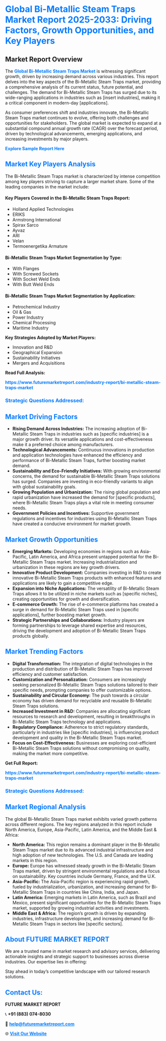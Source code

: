 <h1 style="color: #007BFF;">Global Bi-Metallic Steam Traps Market Report 2025-2033: Driving Factors, Growth Opportunities, and Key Players</h1>

<section id="overview">
<h2>Market Report Overview</h2>
<p>The <a href="https://www.futuremarketreport.com/industry-report/bi-metallic-steam-traps-market" style="color: #007BFF; text-decoration: none;"><strong>Global Bi-Metallic Steam Traps Market</strong></a> is witnessing significant growth, driven by increasing demand across various industries. This report delves into the key aspects of the Bi-Metallic Steam Traps market, providing a comprehensive analysis of its current status, future potential, and challenges. The demand for Bi-Metallic Steam Traps has surged due to its wide-ranging applications in industries such as [insert industries], making it a critical component in modern-day [applications].</p>
<p>As consumer preferences shift and industries innovate, the Bi-Metallic Steam Traps market continues to evolve, offering both challenges and opportunities for stakeholders. The global market is expected to expand at a substantial compound annual growth rate (CAGR) over the forecast period, driven by technological advancements, emerging applications, and increasing investments by major players.</p>
</section>

<section id="overview">
<p><a href="https://www.futuremarketreport.com/request-sample/reportId=52380" style="color: #007BFF; text-decoration: none;"><strong>Explore Sample Report Here</strong></a></p>
</section>

<section id="key-players">
<h2 style="color: #007BFF;">Market Key Players Analysis</h2>
<p>The Bi-Metallic Steam Traps market is characterized by intense competition among key players striving to capture a larger market share. Some of the leading companies in the market include:</p>
<h4>Key Players Covered in the Bi-Metallic Steam Traps Report:</h4>
<ul><li>Holland Applied Technologies</li><li>ERIKS</li><li>Armstrong International</li><li>Spirax Sarco</li><li>Ayvaz</li><li>ARI</li><li>Velan</li><li>Termoenergetika Armature</li></ul>
<h4>Bi-Metallic Steam Traps Market Segmentation by Type:</h4>
<ul><li>With Flanges</li><li>With Screwed Sockets</li><li>With Socket Weld Ends</li><li>With Butt Weld Ends</li></ul>

<h4>Bi-Metallic Steam Traps Market Segmentation by Application:</h4>
<ul><li>Petrochemical Industry</li><li>Oil &amp; Gas</li><li>Power Industry</li><li>Chemical Processing</li><li>Maritime Industry</li></ul>
<p><strong>Key Strategies Adopted by Market Players:</strong></p>
<ul>
<li>Innovation and R&D</li>
<li>Geographical Expansion</li>
<li>Sustainability Initiatives</li>
<li>Mergers and Acquisitions</li>
</ul>
</section>

<section>
<p><strong>Read Full Analysis: </strong></p><a href="https://www.futuremarketreport.com/industry-report/bi-metallic-steam-traps-market" style="color: #007BFF; text-decoration: none;"><strong>https://www.futuremarketreport.com/industry-report/bi-metallic-steam-traps-market</strong></a>
<h3 style="color: #007BFF;">Strategic Questions Addressed:</h3>
</section>

<section id="driving-factors">
<h2 style="color: #007BFF;">Market Driving Factors</h2>
<ul>
<li><strong>Rising Demand Across Industries:</strong> The increasing adoption of Bi-Metallic Steam Traps in industries such as [specific industries] is a major growth driver. Its versatile applications and cost-effectiveness make it a preferred choice among manufacturers.</li>
<li><strong>Technological Advancements:</strong> Continuous innovations in production and application technologies have enhanced the efficiency and performance of Bi-Metallic Steam Traps, further boosting market demand.</li>
<li><strong>Sustainability and Eco-Friendly Initiatives:</strong> With growing environmental concerns, the demand for sustainable Bi-Metallic Steam Traps solutions has surged. Companies are investing in eco-friendly variants to align with global sustainability goals.</li>
<li><strong>Growing Population and Urbanization:</strong> The rising global population and rapid urbanization have increased the demand for [specific products], where Bi-Metallic Steam Traps plays a vital role in meeting consumer needs.</li>
<li><strong>Government Policies and Incentives:</strong> Supportive government regulations and incentives for industries using Bi-Metallic Steam Traps have created a conducive environment for market growth.</li>
</ul>
</section>

<section id="growth-opportunities">
<h2 style="color: #007BFF;">Market Growth Opportunities</h2>
<ul>
<li><strong>Emerging Markets:</strong> Developing economies in regions such as Asia-Pacific, Latin America, and Africa present untapped potential for the Bi-Metallic Steam Traps market. Increasing industrialization and urbanization in these regions are key growth drivers.</li>
<li><strong>Innovative Product Development:</strong> Companies investing in R&D to create innovative Bi-Metallic Steam Traps products with enhanced features and applications are likely to gain a competitive edge.</li>
<li><strong>Expansion into Niche Applications:</strong> The versatility of Bi-Metallic Steam Traps allows it to be utilized in niche markets such as [specific niches], creating opportunities for growth and diversification.</li>
<li><strong>E-commerce Growth:</strong> The rise of e-commerce platforms has created a surge in demand for Bi-Metallic Steam Traps used in [specific applications], further boosting market growth.</li>
<li><strong>Strategic Partnerships and Collaborations:</strong> Industry players are forming partnerships to leverage shared expertise and resources, driving the development and adoption of Bi-Metallic Steam Traps products globally.</li>
</ul>
</section>

<section id="trending-factors">
<h2 style="color: #007BFF;">Market Trending Factors</h2>
<ul>
<li><strong>Digital Transformation:</strong> The integration of digital technologies in the production and distribution of Bi-Metallic Steam Traps has improved efficiency and customer satisfaction.</li>
<li><strong>Customization and Personalization:</strong> Consumers are increasingly seeking personalized Bi-Metallic Steam Traps solutions tailored to their specific needs, prompting companies to offer customizable options.</li>
<li><strong>Sustainability and Circular Economy:</strong> The push towards a circular economy has driven demand for recyclable and reusable Bi-Metallic Steam Traps solutions.</li>
<li><strong>Increased Investment in R&D:</strong> Companies are allocating significant resources to research and development, resulting in breakthroughs in Bi-Metallic Steam Traps technology and applications.</li>
<li><strong>Regulatory Compliance:</strong> Adherence to strict regulatory standards, particularly in industries like [specific industries], is influencing product development and quality in the Bi-Metallic Steam Traps market.</li>
<li><strong>Focus on Cost-Effectiveness:</strong> Businesses are exploring cost-efficient Bi-Metallic Steam Traps solutions without compromising on quality, making the market more competitive.</li>
</ul>
</section>

<section>
<p><strong>Get Full Report: </strong></p><a href="https://www.futuremarketreport.com/industry-report/bi-metallic-steam-traps-market" style="color: #007BFF; text-decoration: none;"><strong>https://www.futuremarketreport.com/industry-report/bi-metallic-steam-traps-market</strong></a>
<h3 style="color: #007BFF;">Strategic Questions Addressed:</h3>
</section>


<section id="regional-analysis">
<h2 style="color: #007BFF;">Market Regional Analysis</h2>
<p>The global Bi-Metallic Steam Traps market exhibits varied growth patterns across different regions. The key regions analyzed in this report include North America, Europe, Asia-Pacific, Latin America, and the Middle East & Africa:</p>
<ul>
<li><strong>North America:</strong> This region remains a dominant player in the Bi-Metallic Steam Traps market due to its advanced industrial infrastructure and high adoption of new technologies. The U.S. and Canada are leading markets in this region.</li>
<li><strong>Europe:</strong> Europe has witnessed steady growth in the Bi-Metallic Steam Traps market, driven by stringent environmental regulations and a focus on sustainability. Key countries include Germany, France, and the U.K.</li>
<li><strong>Asia-Pacific:</strong> The Asia-Pacific region is experiencing rapid growth, fueled by industrialization, urbanization, and increasing demand for Bi-Metallic Steam Traps in countries like China, India, and Japan.</li>
<li><strong>Latin America:</strong> Emerging markets in Latin America, such as Brazil and Mexico, present significant opportunities for the Bi-Metallic Steam Traps market, supported by growing industrial activities and investments.</li>
<li><strong>Middle East & Africa:</strong> The region’s growth is driven by expanding industries, infrastructure development, and increasing demand for Bi-Metallic Steam Traps in sectors like [specific sectors].</li>
</ul>
</section>

<footer>
<h2 style="color: #007BFF;">About FUTURE MARKET REPORT</h2>
<p>We are a trusted name in market research and advisory services, delivering actionable insights and strategic support to businesses across diverse industries. Our expertise lies in offering:</p>

<p>Stay ahead in today’s competitive landscape with our tailored research solutions.</p>

<h2 style="color: #007BFF;">Contact Us:</h2>
<p><strong>FUTURE MARKET REPORT</strong></p>
<p>📞 <strong>+91 (883) 074-8030</strong></p>
<p>📧 <strong><a href="mailto:help@futuremarketreport.com" style="color: #007BFF;">help@futuremarketreport.com</a></strong></p>
<p>🌐 <strong><a href="https://www.futuremarketreport.com/" style="color: #007BFF;">Visit Our Website</a></strong></p>
</footer>